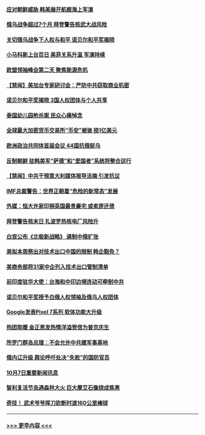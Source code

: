 #### [应对朝鲜威胁 韩美展开航舰海上军演](../pages/prog202/a103546512.md?t=10081150) 
#### [俄乌战争超过7个月 拜登警告核武大战风险](../pages/prog202/a103546523.md?t=10081150) 
#### [关切俄乌战争下人权与和平 诺贝尔和平奖揭晓](../pages/prog202/a103546525.md?t=10081150) 
#### [小马科斯上台百日 美菲关系升温 军演持续](../pages/prog202/a103546414.md?t=10081150) 
#### [欧盟领袖峰会第二天 聚焦能源危机](../pages/prog202/a103546402.md?t=10081150) 
#### [【禁闻】美加台专家研讨会：严防中共窃取商业机密](../pages/prog202/a103546197.md?t=10081150) 
#### [诺贝尔和平奖揭晓 3国人权团体与个人共享](../pages/prog202/a103546163.md?t=10081150) 
#### [泰国幼儿园枪杀案 民众心痛悼念](../pages/prog202/a103546172.md?t=10081150) 
#### [全球最大加密货币交易所“币安”被骇 损1亿美元](../pages/prog202/a103546284.md?t=10081150) 
#### [欧洲政治共同体首届会议 44国抗俄挺乌](../pages/prog202/a103546160.md?t=10081150) 
#### [反制朝鲜 驻韩美军“萨德”和“爱国者”系统将整合运行](../pages/prog202/a103546237.md?t=10081150) 
#### [【禁闻】中共干预意大利媒体报导活摘 引发抗议](../pages/prog202/a103546201.md?t=10081150) 
#### [IMF总裁警告：世界正朝着“危险的新常态”发展](../pages/prog202/a103546236.md?t=10081150) 
#### [外媒：恒大许家印拥英国最贵豪宅 或卖房还债](../pages/prog202/a103546145.md?t=10081150) 
#### [拜登警告核末日 扎波罗热核电厂风险升](../pages/prog202/a103546158.md?t=10081150) 
#### [白宫公布《北极新战略》 遏制中俄扩张](../pages/prog202/a103546131.md?t=10081150) 
#### [美拟本周祭出对技术出口中国的限制 韩企豁免？](../pages/prog202/a103546051.md?t=10081150) 
#### [美商务部将31家中企列入技术出口管制清单](../pages/prog202/a103546091.md?t=10081150) 
#### [前印度驻华大使：台海和中印边境连动可牵制中共](../pages/prog202/a103546077.md?t=10081150) 
#### [诺贝尔和平奖授予白俄人权领袖及俄乌人权团体](../pages/prog202/a103546066.md?t=10081150) 
#### [Google发表Pixel 7系列 软体功能大升级](../pages/prog202/a103546045.md?t=10081150) 
#### [抱团取暖 金正恩发热情洋溢贺信为普京庆生](../pages/prog202/a103545995.md?t=10081150) 
#### [所罗门群岛总理：不会允许中共建军事基地](../pages/prog202/a103545991.md?t=10081150) 
#### [俄内讧升级 舆论呼吁处决“失败”的国防官员](../pages/prog202/a103545987.md?t=10081150) 
#### [10月7日重要新闻讯息](../pages/prog202/a103545943.md?t=10081150) 
#### [智利复活节岛遇森林大火 巨大摩艾石像烧成焦黑](../pages/prog202/a103545893.md?t=10081150) 
#### [奇技！ 武术爷爷挥刀砍断时速160公里棒球](../pages/prog202/a103545880.md?t=10081150) 

----
#### [ >>> 更早内容 <<< ](../indexes/prog202-earlier.md)
